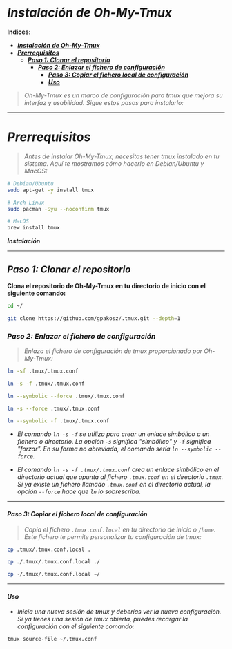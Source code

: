 <!-- Autor: Daniel Benjamin Perez Morales -->
<!-- GitHub: https://github.com/DanielBenjaminPerezMoralesDev13 -->
<!-- Gitlab: https://gitlab.com/DanielBenjaminPerezMoralesDev13 -->
<!-- Correo electrónico: danielperezdev@proton.me -->

# ***Instalación de Oh-My-Tmux***

**Indices:**

- [***Instalación de Oh-My-Tmux***](#instalación-de-oh-my-tmux)
- [***Prerrequisitos***](#prerrequisitos)
  - [***Paso 1: Clonar el repositorio***](#paso-1-clonar-el-repositorio)
    - [***Paso 2: Enlazar el fichero de configuración***](#paso-2-enlazar-el-fichero-de-configuración)
      - [***Paso 3: Copiar el fichero local de configuración***](#paso-3-copiar-el-fichero-local-de-configuración)
      - [***Uso***](#uso)

> *Oh-My-Tmux es un marco de configuración para tmux que mejora su interfaz y usabilidad. Sigue estos pasos para instalarlo:*

---

# ***Prerrequisitos***

> *Antes de instalar Oh-My-Tmux, necesitas tener tmux instalado en tu sistema. Aquí te mostramos cómo hacerlo en Debian/Ubuntu y MacOS:*

```bash
# Debian/Ubuntu
sudo apt-get -y install tmux
```

```bash
# Arch Linux
sudo pacman -Syu --noconfirm tmux
```

```bash
# MacOS
brew install tmux
```

***Instalación***

---

## ***Paso 1: Clonar el repositorio***

**Clona el repositorio de Oh-My-Tmux en tu directorio de inicio con el siguiente comando:**

```bash
cd ~/
```

```bash
git clone https://github.com/gpakosz/.tmux.git --depth=1
```

### ***Paso 2: Enlazar el fichero de configuración***

> *Enlaza el fichero de configuración de tmux proporcionado por Oh-My-Tmux:*

```bash
ln -sf .tmux/.tmux.conf
```

```bash
ln -s -f .tmux/.tmux.conf
```

```bash
ln --symbolic --force .tmux/.tmux.conf
```

```bash
ln -s --force .tmux/.tmux.conf
```

```bash
ln --symbolic -f .tmux/.tmux.conf
```

- *El comando `ln -s -f` se utiliza para crear un enlace simbólico a un fichero o directorio. La opción `-s` significa "simbólico" y `-f` significa "forzar". En su forma no abreviada, el comando sería `ln --symbolic --force`.*

- *El comando `ln -s -f .tmux/.tmux.conf` crea un enlace simbólico en el directorio actual que apunta al fichero `.tmux.conf` en el directorio `.tmux`. Si ya existe un fichero llamado `.tmux.conf` en el directorio actual, la opción `--force` hace que `ln` lo sobrescriba.*

---

#### ***Paso 3: Copiar el fichero local de configuración***

> *Copia el fichero `.tmux.conf.local` en tu directorio de inicio o `/home`. Este fichero te permite personalizar tu configuración de tmux:*

```bash
cp .tmux/.tmux.conf.local .
```

```bash
cp ./.tmux/.tmux.conf.local ./
```

```bash
cp ~/.tmux/.tmux.conf.local ~/
```

---

#### ***Uso***

- *Inicia una nueva sesión de tmux y deberías ver la nueva configuración. Si ya tienes una sesión de tmux abierta, puedes recargar la configuración con el siguiente comando:*

```bash
tmux source-file ~/.tmux.conf
```
